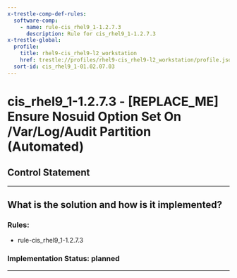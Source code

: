 ```yaml
---
x-trestle-comp-def-rules:
  software-comp:
    - name: rule-cis_rhel9_1-1.2.7.3
      description: Rule for cis_rhel9_1-1.2.7.3
x-trestle-global:
  profile:
    title: rhel9-cis_rhel9-l2_workstation
    href: trestle://profiles/rhel9-cis_rhel9-l2_workstation/profile.json
  sort-id: cis_rhel9_1-01.02.07.03
---
```


# cis_rhel9_1-1.2.7.3 - \[REPLACE_ME\] Ensure Nosuid Option Set On /Var/Log/Audit Partition (Automated)

## Control Statement

______________________________________________________________________

## What is the solution and how is it implemented?

<!-- For implementation status enter one of: implemented, partial, planned, alternative, not-applicable -->

<!-- Note that the list of rules under ### Rules: is read-only and changes will not be captured after assembly to JSON -->

<!-- Add control implementation description here for control: cis_rhel9_1-1.2.7.3 -->

### Rules:

  - rule-cis_rhel9_1-1.2.7.3

### Implementation Status: planned

______________________________________________________________________
